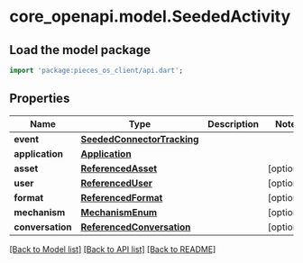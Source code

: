 # core_openapi.model.SeededActivity

## Load the model package
```dart
import 'package:pieces_os_client/api.dart';
```

## Properties
Name | Type | Description | Notes
------------ | ------------- | ------------- | -------------
**event** | [**SeededConnectorTracking**](SeededConnectorTracking.md) |  | 
**application** | [**Application**](Application.md) |  | 
**asset** | [**ReferencedAsset**](ReferencedAsset.md) |  | [optional] 
**user** | [**ReferencedUser**](ReferencedUser.md) |  | [optional] 
**format** | [**ReferencedFormat**](ReferencedFormat.md) |  | [optional] 
**mechanism** | [**MechanismEnum**](MechanismEnum.md) |  | [optional] 
**conversation** | [**ReferencedConversation**](ReferencedConversation.md) |  | [optional] 

[[Back to Model list]](../README.md#documentation-for-models) [[Back to API list]](../README.md#documentation-for-api-endpoints) [[Back to README]](../README.md)


